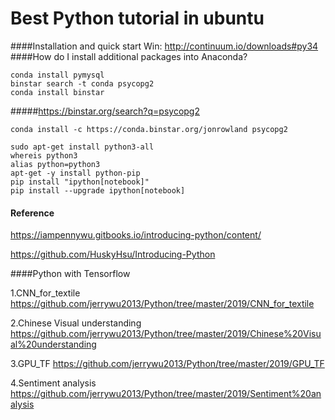  Best Python tutorial in ubuntu
==========
####Installation and quick start
Win: http://continuum.io/downloads#py34
####How do I install additional packages into Anaconda?
```
conda install pymysql
binstar search -t conda psycopg2
conda install binstar
````
#####https://binstar.org/search?q=psycopg2
```
conda install -c https://conda.binstar.org/jonrowland psycopg2
```
```
sudo apt-get install python3-all
whereis python3
alias python=python3
apt-get -y install python-pip
pip install "ipython[notebook]"
pip install --upgrade ipython[notebook]

```

#### Reference
https://iampennywu.gitbooks.io/introducing-python/content/

https://github.com/HuskyHsu/Introducing-Python

####Python with Tensorflow

1.CNN_for_textile <https://github.com/jerrywu2013/Python/tree/master/2019/CNN_for_textile>

2.Chinese Visual understanding <https://github.com/jerrywu2013/Python/tree/master/2019/Chinese%20Visual%20understanding>

3.GPU_TF <https://github.com/jerrywu2013/Python/tree/master/2019/GPU_TF>

4.Sentiment analysis <https://github.com/jerrywu2013/Python/tree/master/2019/Sentiment%20analysis>

